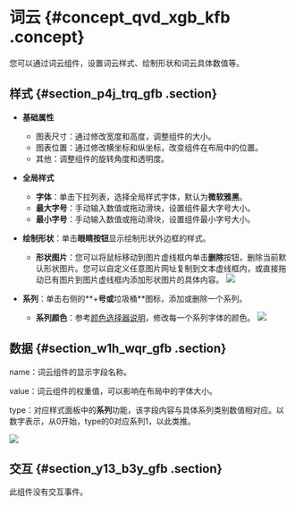 # 词云 {#concept_qvd_xgb_kfb .concept}

您可以通过词云组件，设置词云样式、绘制形状和词云具体数值等。

## 样式 {#section_p4j_trq_gfb .section}

-   **基础属性**

    -   图表尺寸：通过修改宽度和高度，调整组件的大小。
    -   图表位置：通过修改横坐标和纵坐标，改变组件在布局中的位置。
    -   其他：调整组件的旋转角度和透明度。
-   **全局样式**
    -   **字体**：单击下拉列表，选择全局样式字体，默认为**微软雅黑**。
    -   **最大字号**：手动输入数值或拖动滑块，设置组件最大字号大小。
    -   **最小字号**：手动输入数值或拖动滑块，设置组件最小字号大小。
-   **绘制形状**：单击**眼睛按钮**显示绘制形状外边框的样式。

    -   **形状图片**：您可以将鼠标移动到图片虚线框内单击**删除**按钮，删除当前默认形状图片。您可以自定义任意图片网址复制到文本虚线框内，或直接拖动已有图片到图片虚线框内添加形状图片的具体内容。
    ![](http://static-aliyun-doc.oss-cn-hangzhou.aliyuncs.com/assets/img/22637/154907746013357_zh-CN.png)

-   **系列**：单击右侧的**+**号或**垃圾桶**图标，添加或删除一个系列。

    -   **系列颜色**：参考[颜色选择器说明](cn.zh-CN/用户指南/管理组件/设置组件样式/配置项说明.md#section_kdw_vj4_t2b)，修改每一个系列字体的颜色。
    ![](http://static-aliyun-doc.oss-cn-hangzhou.aliyuncs.com/assets/img/22637/154907746013358_zh-CN.png)


## 数据 {#section_w1h_wqr_gfb .section}

name：词云组件的显示字段名称。

value：词云组件的权重值，可以影响在布局中的字体大小。

type：对应样式面板中的**系列**功能，该字段内容与具体系列类别数值相对应。以数字表示，从0开始，type的0对应系列1，以此类推。

![](http://static-aliyun-doc.oss-cn-hangzhou.aliyuncs.com/assets/img/22637/154907746013359_zh-CN.png)

## 交互 {#section_y13_b3y_gfb .section}

此组件没有交互事件。


